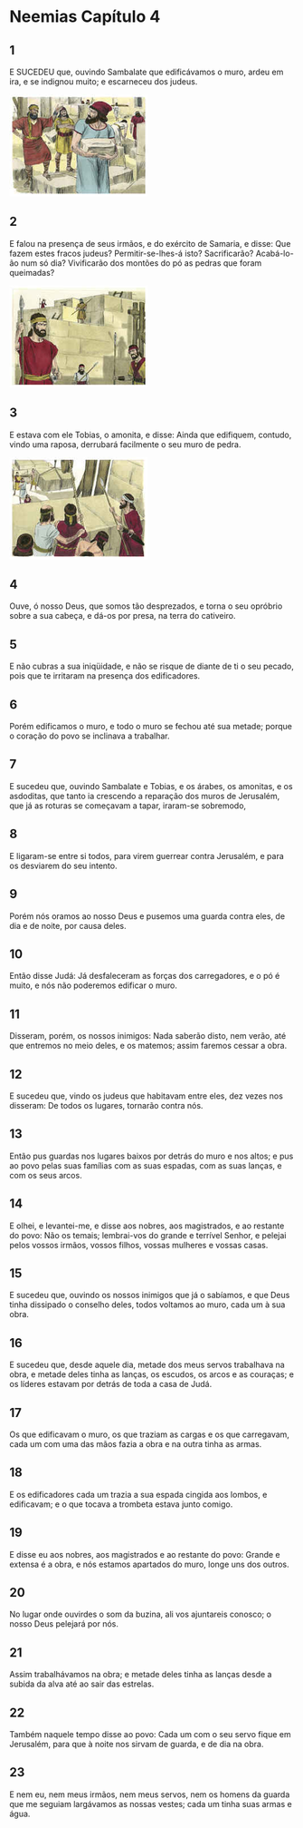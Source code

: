 # Neemias Capítulo 4

## 1
E SUCEDEU que, ouvindo Sambalate que edificávamos o muro, ardeu em ira, e se indignou muito; e escarneceu dos judeus.

![](../.img/Ne/04/1-0.jpg)

## 2
E falou na presença de seus irmãos, e do exército de Samaria, e disse: Que fazem estes fracos judeus? Permitir-se-lhes-á isto? Sacrificarão? Acabá-lo-ão num só dia? Vivificarão dos montões do pó as pedras que foram queimadas?

![](../.img/Ne/04/2-0.jpg)

## 3
E estava com ele Tobias, o amonita, e disse: Ainda que edifiquem, contudo, vindo uma raposa, derrubará facilmente o seu muro de pedra.

![](../.img/Ne/04/3-0.jpg)

## 4
Ouve, ó nosso Deus, que somos tão desprezados, e torna o seu opróbrio sobre a sua cabeça, e dá-os por presa, na terra do cativeiro.

## 5
E não cubras a sua iniqüidade, e não se risque de diante de ti o seu pecado, pois que te irritaram na presença dos edificadores.

## 6
Porém edificamos o muro, e todo o muro se fechou até sua metade; porque o coração do povo se inclinava a trabalhar.

## 7
E sucedeu que, ouvindo Sambalate e Tobias, e os árabes, os amonitas, e os asdoditas, que tanto ia crescendo a reparação dos muros de Jerusalém, que já as roturas se começavam a tapar, iraram-se sobremodo,

## 8
E ligaram-se entre si todos, para virem guerrear contra Jerusalém, e para os desviarem do seu intento.

## 9
Porém nós oramos ao nosso Deus e pusemos uma guarda contra eles, de dia e de noite, por causa deles.

## 10
Então disse Judá: Já desfaleceram as forças dos carregadores, e o pó é muito, e nós não poderemos edificar o muro.

## 11
Disseram, porém, os nossos inimigos: Nada saberão disto, nem verão, até que entremos no meio deles, e os matemos; assim faremos cessar a obra.

## 12
E sucedeu que, vindo os judeus que habitavam entre eles, dez vezes nos disseram: De todos os lugares, tornarão contra nós.

## 13
Então pus guardas nos lugares baixos por detrás do muro e nos altos; e pus ao povo pelas suas famílias com as suas espadas, com as suas lanças, e com os seus arcos.

## 14
E olhei, e levantei-me, e disse aos nobres, aos magistrados, e ao restante do povo: Não os temais; lembrai-vos do grande e terrível Senhor, e pelejai pelos vossos irmãos, vossos filhos, vossas mulheres e vossas casas.

## 15
E sucedeu que, ouvindo os nossos inimigos que já o sabíamos, e que Deus tinha dissipado o conselho deles, todos voltamos ao muro, cada um à sua obra.

## 16
E sucedeu que, desde aquele dia, metade dos meus servos trabalhava na obra, e metade deles tinha as lanças, os escudos, os arcos e as couraças; e os líderes estavam por detrás de toda a casa de Judá.

## 17
Os que edificavam o muro, os que traziam as cargas e os que carregavam, cada um com uma das mãos fazia a obra e na outra tinha as armas.

## 18
E os edificadores cada um trazia a sua espada cingida aos lombos, e edificavam; e o que tocava a trombeta estava junto comigo.

## 19
E disse eu aos nobres, aos magistrados e ao restante do povo: Grande e extensa é a obra, e nós estamos apartados do muro, longe uns dos outros.

## 20
No lugar onde ouvirdes o som da buzina, ali vos ajuntareis conosco; o nosso Deus pelejará por nós.

## 21
Assim trabalhávamos na obra; e metade deles tinha as lanças desde a subida da alva até ao sair das estrelas.

## 22
Também naquele tempo disse ao povo: Cada um com o seu servo fique em Jerusalém, para que à noite nos sirvam de guarda, e de dia na obra.

## 23
E nem eu, nem meus irmãos, nem meus servos, nem os homens da guarda que me seguiam largávamos as nossas vestes; cada um tinha suas armas e água.

